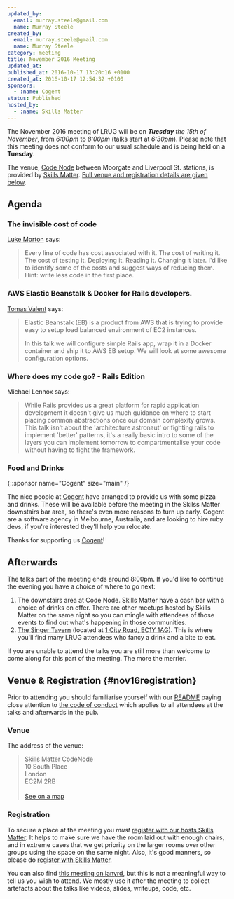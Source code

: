 ```yaml
---
updated_by:
  email: murray.steele@gmail.com
  name: Murray Steele
created_by:
  email: murray.steele@gmail.com
  name: Murray Steele
category: meeting
title: November 2016 Meeting
updated_at:
published_at: 2016-10-17 13:20:16 +0100
created_at: 2016-10-17 12:54:32 +0100
sponsors:
  - :name: Cogent
status: Published
hosted_by:
  - :name: Skills Matter
---
```


The November 2016 meeting of LRUG will be on *__Tuesday__ the 15th of November*, from
_6:00pm_ to _8:00pm_ (talks start at _6:30pm_).  Please note that this meeting does
not conform to our usual schedule and is being held on a __Tuesday__.

The venue, [Code
Node](https://skillsmatter.com/locations/264-skills-matter-codenode) between
Moorgate and Liverpool St. stations, is provided by [Skills
Matter](http://www.skillsmatter.com).  [Full venue and registration details
are given below](#nov16registration).

## Agenda

### The invisible cost of code

[Luke Morton](https://twitter.com/lukemorton) says:

> Every line of code has cost associated with it. The cost of writing it. The
> cost of testing it. Deploying it. Reading it. Changing it later. I'd like to
> identify some of the costs and suggest ways of reducing them. Hint: write
> less code in the first place.

### AWS Elastic Beanstalk & Docker for Rails developers.

[Tomas Valent](https://twitter.com/equivalent8) says:

> Elastic Beanstalk (EB) is a product from AWS that is trying to provide easy
> to setup load balanced environment of EC2 instances.
>
> In this talk we will configure simple Rails app, wrap it in a Docker container
> and ship it to AWS EB setup.  We will look at some awesome configuration
> options.

### Where does my code go? - Rails Edition

Michael Lennox says:

> While Rails provides us a great platform for rapid application development
> it doesn't give us much guidance on where to start placing common
> abstractions once our domain complexity grows. This talk isn't about the
> 'architecture astronaut' or fighting rails to implement 'better' patterns,
> it's a really basic intro to some of the layers you can implement tomorrow
> to compartmentalise your code without having to fight the framework.

### Food and Drinks

{::sponsor name="Cogent" size="main" /}

The nice people at [Cogent](http://cogent.co/) have arranged to provide us
with some pizza and drinks.  These will be available before the meeting in
the Skilss Matter downstairs bar area, so there's even more reasons to turn
up early.  Cogent are a software agency in Melbourne, Australia, and are
looking to hire ruby devs, if you're interested they'll help you relocate.

Thanks for supporting us [Cogent](http://cogent.co)!

## Afterwards

The talks part of the meeting ends around 8:00pm.  If you'd like to continue the
evening you have a choice of where to go next:

1. The downstairs area at Code Node.  Skills Matter have a cash bar with a
   choice of drinks on offer.  There are other meetups hosted by Skills Matter
   on the same night so you can mingle with attendees of those events to find
   out what's happening in those communities.
2. [The Singer Tavern](http://singertavern.com/) (located at [1 City Road,
   EC1Y 1AG](https://goo.gl/maps/w9kPu)).  This is where you'll find many
   LRUG attendees who fancy a drink and a bite to eat.

If you are unable to attend the talks you are still more than welcome to come
along for this part of the meeting.  The more the merrier.

## Venue & Registration {#nov16registration}

Prior to attending you should familiarise yourself with our
[README](http://readme.lrug.org/) paying close attention to [the code of
conduct](http://readme.lrug.org/#code-of-conduct) which applies to
all attendees at the talks and afterwards in the pub.

### Venue

The address of the venue:

> Skills Matter CodeNode<br/>10 South Place<br/>London<br/>EC2M 2RB<br/><br/>[See on a map](https://goo.gl/maps/ONJT4)

### Registration

To secure a place at the meeting you *must* [register with our hosts
Skills Matter](https://skillsmatter.com/meetups/8526-lrug-meetup).  It helps to
make sure we have the room laid out with enough chairs, and in extreme cases
that we get priority on the larger rooms over other groups using the space on
the same night.  Also, it's good manners, so please do [register with Skills
Matter](https://skillsmatter.com/meetups/8526-lrug-meetup).

You can also find [this meeting on lanyrd](http://lanyrd.com/2016/lrug-november/),
but this is not a meaningful way to tell us you wish to attend.  We mostly
use it after the meeting to collect artefacts about the talks like videos,
slides, writeups, code, etc.
